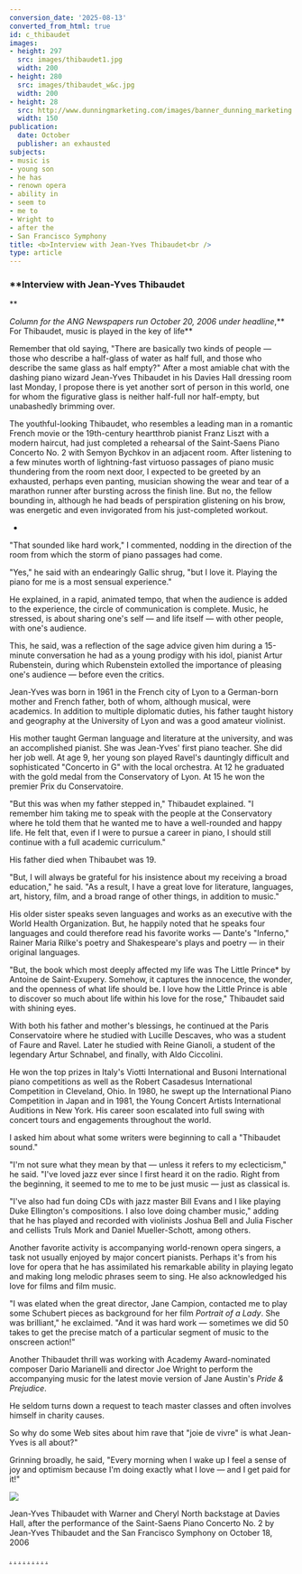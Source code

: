 ```yaml
---
conversion_date: '2025-08-13'
converted_from_html: true
id: c_thibaudet
images:
- height: 297
  src: images/thibaudet1.jpg
  width: 200
- height: 280
  src: images/thibaudet_w&c.jpg
  width: 200
- height: 28
  src: http://www.dunningmarketing.com/images/banner_dunning_marketing.gif
  width: 150
publication:
  date: October
  publisher: an exhausted
subjects:
- music is
- young son
- he has
- renown opera
- ability in
- seem to
- me to
- Wright to
- after the
- San Francisco Symphony
title: <b>Interview with Jean-Yves Thibaudet<br />
type: article
---
```


### **Interview with Jean-Yves Thibaudet

**

*Column for the ANG Newspapers run October 20, 2006 under headline*,** For Thibaudet, music is played in the key of life**

Remember that old saying, "There are basically two kinds of people — those who describe a half-glass of water as half full, and those who describe the same glass as half empty?" After a most amiable chat with the dashing piano wizard Jean-Yves Thibaudet in his Davies Hall dressing room last Monday, I propose there is yet another sort of person in this world, one for whom the figurative glass is neither half-full nor half-empty, but unabashedly brimming over.

 The youthful-looking Thibaudet, who resembles a leading man in a romantic French movie or the 19th-century heartthrob pianist Franz Liszt with a modern haircut, had just completed a rehearsal of the Saint-Saens Piano Concerto No. 2 with Semyon Bychkov in an adjacent room. After listening to a few minutes worth of lightning-fast virtuoso passages of piano music thundering from the room next door, I expected to be greeted by an exhausted, perhaps even panting, musician showing the wear and tear of a marathon runner after bursting across the finish line.
But no, the fellow bounding in, although he had beads of perspiration glistening on his brow, was energetic and even invigorated from his just-completed workout.

*

 "That sounded like hard work," I commented, nodding in the direction of the room from which the storm of piano passages had come.

 "Yes," he said with an endearingly Gallic shrug, "but I love it. Playing the piano for me is a most sensual experience."

 He explained, in a rapid, animated tempo, that when the audience is added to the experience, the circle of communication is complete. Music, he stressed, is about sharing one's self — and life itself — with other people, with one's audience.

 This, he said, was a reflection of the sage advice given him during a 15-minute conversation he had as a young prodigy with his idol, pianist Artur Rubenstein, during which Rubenstein extolled the importance of pleasing one's audience — before even the critics.

 Jean-Yves was born in 1961 in the French city of Lyon to a German-born mother and French father, both of whom, although musical, were academics. In addition to multiple diplomatic duties, his father taught history and geography at the University of Lyon and was a good amateur violinist.

 His mother taught German language and literature at the university, and was an accomplished pianist. She was Jean-Yves' first piano teacher.
She did her job well. At age 9, her young son played Ravel's dauntingly difficult and sophisticated "Concerto in G" with the local orchestra. At 12 he graduated with the gold medal from the Conservatory of Lyon. At 15 he won the premier Prix du Conservatoire.

 "But this was when my father stepped in," Thibaudet explained. "I remember him taking me to speak with the people at the Conservatory where he told them that he wanted me to have a well-rounded and happy life. He felt that, even if I were to pursue a career in piano, I should still continue with a full academic curriculum."

 His father died when Thibaubet was 19.

 "But, I will always be grateful for his insistence about my receiving a broad education," he said. "As a result, I have a great love for literature, languages, art, history, film, and a broad range of other things, in addition to music."

 His older sister speaks seven languages and works as an executive with the World Health Organization. But, he happily noted that he speaks four languages and could therefore read his favorite works — Dante's "Inferno," Rainer Maria Rilke's poetry and Shakespeare's plays and poetry — in their original languages.

 "But, the book which most deeply affected my life was The Little Prince* by Antoine de Saint-Exupery. Somehow, it captures the innocence, the wonder, and the openness of what life should be. I love how the Little Prince is able to discover so much about life within his love for the rose," Thibaudet said with shining eyes.

 With both his father and mother's blessings, he continued at the Paris Conservatoire where he studied with Lucille Descaves, who was a student of Faure and Ravel. Later he studied with Reine Gianoli, a student of the legendary Artur Schnabel, and finally, with Aldo Ciccolini.

 He won the top prizes in Italy's Viotti International and Busoni International piano competitions as well as the Robert Casadesus International Competition in Cleveland, Ohio. In 1980, he swept up the International Piano Competition in Japan and in 1981, the Young Concert Artists International Auditions in New York. His career soon escalated into full swing with concert tours and engagements throughout the world.

 I asked him about what some writers were beginning to call a "Thibaudet sound."

 "I'm not sure what they mean by that — unless it refers to my eclecticism," he said. "I've loved jazz ever since I first heard it on the radio. Right from the beginning, it seemed to me to me to be just music — just as classical is.

 "I've also had fun doing CDs with jazz master Bill Evans and I like playing Duke Ellington's compositions. I also love doing chamber music," adding that he has played and recorded with violinists Joshua Bell and Julia Fischer and cellists Truls Mork and Daniel Mueller-Schott, among others.

 Another favorite activity is accompanying world-renown opera singers, a task not usually enjoyed by major concert pianists. Perhaps it's from his love for opera that he has assimilated his remarkable ability in playing legato and making long melodic phrases seem to sing. He also acknowledged his love for films and film music.

 "I was elated when the great director, Jane Campion, contacted me to play some Schubert pieces as background for her film *Portrait of a Lady*. She was brilliant," he exclaimed. "And it was hard work — sometimes we did 50 takes to get the precise match of a particular segment of music to the onscreen action!"

 Another Thibaudet thrill was working with Academy Award-nominated composer Dario Marianelli and director Joe Wright to perform the accompanying music for the latest movie version of Jane Austin's *Pride & Prejudice*.

 He seldom turns down a request to teach master classes and often involves himself in charity causes.

 So why do some Web sites about him rave that "joie de vivre" is what Jean-Yves is all about?"

 Grinning broadly, he said, "Every morning when I wake up I feel a sense of joy and optimism because I'm doing exactly what I love — and I get paid for it!"

![](images/thibaudet_w&c.jpg)

Jean-Yves Thibaudet with Warner and Cheryl North backstage at Davies Hall, after the performance of the Saint-Saens Piano Concerto No. 2 by Jean-Yves Thibaudet and the San Francisco Symphony on October 18, 2006

[.](http://www.dunningmarketing.com)
[.](http://www.witnessamerica.com)
[.](http://www.witnessamerica.com/camcorders)
[.](http://www.ksql.com)
[.](http://www.ascendaviation.com)
[.](http://www.echovalleysupply.com)
[.](http://www.northworks.net)
[.](http://www.attainia.com)
[.](http://www.briandunning.com)